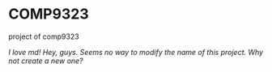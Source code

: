 # COMP9323
project of comp9323

*I love md!*
*Hey, guys. Seems no way to modify the name of this project. Why not create a new one?*

